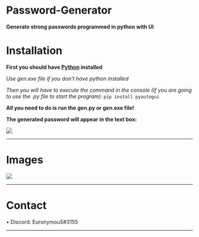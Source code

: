 # Password-Generator
**Generate strong passwords programmed in python with UI**

# Installation

**First you should have [Python](https://www.python.org/downloads/) installed**

*Use gen.exe file if you don't have python installed*

*Then you will have to execute the command in the console (If you are going to use the .py file to start the program):* ``pip install pyautogui``

**All you need to do is run the gen.py or gen.exe file!**

**The generated password will appear in the text box:**


<img src="https://media.discordapp.net/attachments/995599976463859713/1091406081575624815/image.png?width=224&height=106">

---------------------------------------

# Images
<img src="https://media.discordapp.net/attachments/995599976463859713/1091406376670089256/image.png?width=225&height=105">

-------------------------

# Contact

• Discord: Euronymou5#3155

----------------------------------
